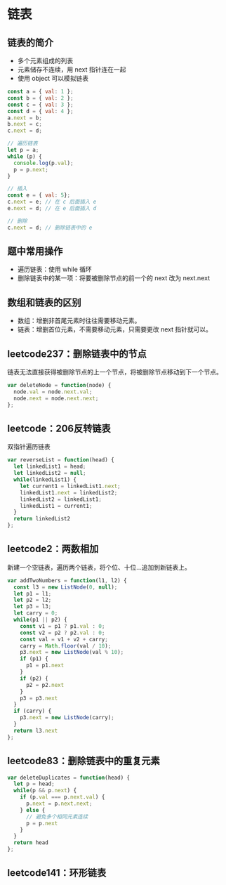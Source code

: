 # 链表
## 链表的简介
- 多个元素组成的列表
- 元素储存不连续，用 next 指针连在一起
- 使用 object 可以模拟链表
```javascript
const a = { val: 1 };
const b = { val: 2 };
const c = { val: 3 };
const d = { val: 4 };
a.next = b;
b.next = c;
c.next = d;

// 遍历链表
let p = a;
while (p) {
  console.log(p.val);
  p = p.next;
}

// 插入
const e = { val: 5};
c.next = e; // 在 c 后面插入 e
e.next = d; // 在 e 后面插入 d

// 删除
c.next = d; // 删除链表中的 e
```

## 题中常用操作
- 遍历链表：使用 while 循环
- 删除链表中的某一项：将要被删除节点的前一个的 next 改为 next.next

## 数组和链表的区别
- 数组：增删非首尾元素时往往需要移动元素。
- 链表：增删首位元素，不需要移动元素，只需要更改 next 指针就可以。

## leetcode237：删除链表中的节点
链表无法直接获得被删除节点的上一个节点，将被删除节点移动到下一个节点。
```javascript
var deleteNode = function(node) {
  node.val = node.next.val;
  node.next = node.next.next;
};
```

## leetcode：206反转链表
双指针遍历链表
```javascript
var reverseList = function(head) {
  let linkedList1 = head;
  let linkedList2 = null;
  while(linkedList1) {
    let current1 = linkedList1.next;
    linkedList1.next = linkedList2;
    linkedList2 = linkedList1;
    linkedList1 = current1;
  }
  return linkedList2
};
```

## leetcode2：两数相加
新建一个空链表，遍历两个链表，将个位、十位...追加到新链表上。
```javascript
var addTwoNumbers = function(l1, l2) {
  const l3 = new ListNode(0, null);
  let p1 = l1;
  let p2 = l2;
  let p3 = l3;
  let carry = 0;
  while(p1 || p2) {
    const v1 = p1 ? p1.val : 0;
    const v2 = p2 ? p2.val : 0;
    const val = v1 + v2 + carry;
    carry = Math.floor(val / 10);
    p3.next = new ListNode(val % 10);
    if (p1) {
      p1 = p1.next
    }
    if (p2) {
      p2 = p2.next
    }
    p3 = p3.next
  }
  if (carry) {
    p3.next = new ListNode(carry);
  }
  return l3.next
};
```

## leetcode83：删除链表中的重复元素
```javascript
var deleteDuplicates = function(head) {
  let p = head;
  while(p && p.next) {
    if (p.val === p.next.val) {
      p.next = p.next.next;
    } else {
      // 避免多个相同元素连续
      p = p.next
    }
  }
  return head
};
```

## leetcode141：环形链表
```javascript

```
